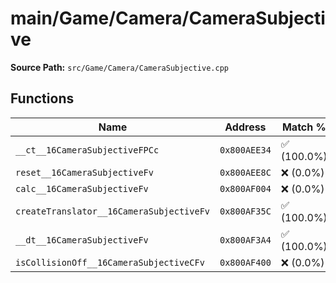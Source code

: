 # main/Game/Camera/CameraSubjective

**Source Path:** `src/Game/Camera/CameraSubjective.cpp`

## Functions

| Name | Address | Match % |
|------|---------|---------|
| `__ct__16CameraSubjectiveFPCc` | `0x800AEE34` | :white_check_mark: (100.0%) |
| `reset__16CameraSubjectiveFv` | `0x800AEE8C` | :x: (0.0%) |
| `calc__16CameraSubjectiveFv` | `0x800AF004` | :x: (0.0%) |
| `createTranslator__16CameraSubjectiveFv` | `0x800AF35C` | :white_check_mark: (100.0%) |
| `__dt__16CameraSubjectiveFv` | `0x800AF3A4` | :white_check_mark: (100.0%) |
| `isCollisionOff__16CameraSubjectiveCFv` | `0x800AF400` | :x: (0.0%) |